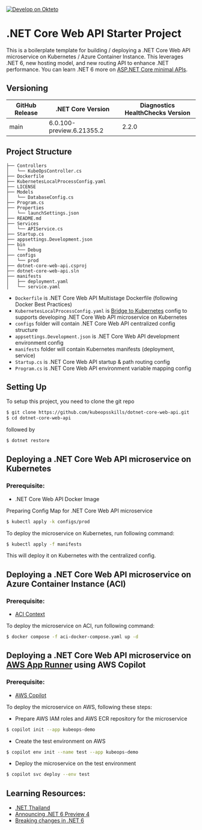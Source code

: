 [![Develop on Okteto](https://okteto.com/develop-okteto.svg)](https://cloud.okteto.com/deploy?repository=https://github.com/kubeopsskills/dotnet-core-web-api&branch=develop)

# .NET Core Web API Starter Project

This is a boilerplate template for building / deploying a .NET Core Web API microservice on Kubernetes / Azure Container Instance.
This leverages .NET 6, new hosting model, and new routing API to enhance .NET performance. You can learn .NET 6 more on [ASP.NET Core minimal APIs](https://www.dotnetthailand.com/web-frameworks/asp-net-core/asp-net-core-minimal-apis).

## Versioning
| GitHub Release | .NET Core Version | Diagnostics HealthChecks Version |
|----------------|------------ |---------------------|
| main | 6.0.100-preview.6.21355.2 | 2.2.0 |

## Project Structure
```
├── Controllers
│   └── KubeOpsController.cs
├── Dockerfile
├── KubernetesLocalProcessConfig.yaml
├── LICENSE
├── Models
│   └── DatabaseConfig.cs
├── Program.cs
├── Properties
│   └── launchSettings.json
├── README.md
├── Services
│   └── APIService.cs
├── Startup.cs
├── appsettings.Development.json
├── bin
│   └── Debug
├── configs
│   └── prod
├── dotnet-core-web-api.csproj
├── dotnet-core-web-api.sln
├── manifests
│   ├── deployment.yaml
│   └── service.yaml
```

- `Dockerfile` is .NET Core Web API Multistage Dockerfile (following Docker Best Practices)
- `KubernetesLocalProcessConfig.yaml` is [Bridge to Kubernetes](https://devblogs.microsoft.com/visualstudio/bridge-to-kubernetes-ga/) config to supports developing .NET Core Web API microservice on Kubernetes
- `configs` folder will contain .NET Core Web API centralized config structure
- `appsettings.Development.json` is .NET Core Web API development environment config
- `manifests` folder will contain Kubernetes manifests (deployment, service)
- `Startup.cs` is .NET Core Web API startup & path routing config 
- `Program.cs` is .NET Core Web API environment variable mapping config 

## Setting Up

To setup this project, you need to clone the git repo

```sh
$ git clone https://github.com/kubeopsskills/dotnet-core-web-api.git
$ cd dotnet-core-web-api
```

followed by

```sh
$ dotnet restore
```

## Deploying a .NET Core Web API microservice on Kubernetes

### Prerequisite:

- .NET Core Web API Docker Image

Preparing Config Map for .NET Core Web API microservice

```sh
$ kubectl apply -k configs/prod
```

To deploy the microservice on Kubernetes, run following command:

```sh
$ kubectl apply -f manifests
```

This will deploy it on Kubernetes with the centralized config.

## Deploying a .NET Core Web API microservice on Azure Container Instance (ACI)

### Prerequisite:

- [ACI Context](https://docs.docker.com/cloud/aci-integration/#run-docker-containers-on-aci)


To deploy the microservice on ACI, run following command:

```sh
$ docker compose -f aci-docker-compose.yaml up -d
```

## Deploying a .NET Core Web API microservice on [AWS App Runner](https://aws.amazon.com/apprunner/) using AWS Copilot

### Prerequisite:

- [AWS Copilot](https://aws.github.io/copilot-cli/docs/getting-started/install/)

To deploy the microservice on AWS, following these steps:

- Prepare AWS IAM roles and AWS ECR repository for the microservice

```sh
$ copilot init --app kubeops-demo
```

- Create the test environment on AWS

```sh
$ copilot env init --name test --app kubeops-demo
```

- Deploy the microservice on the test environment

```sh
$ copilot svc deploy --env test
```


## Learning Resources:

- [.NET Thailand](https://www.dotnetthailand.com/)
- [Announcing .NET 6 Preview 4](https://devblogs.microsoft.com/aspnet/asp-net-core-updates-in-net-6-preview-4/)
- [Breaking changes in .NET 6](https://docs.microsoft.com/en-us/dotnet/core/compatibility/6.0)



